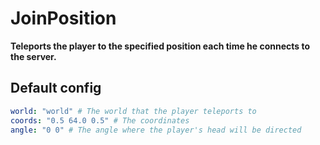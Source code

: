 # JoinPosition
**Teleports the player to the specified position each time he connects to the server.**

## Default config
```yml
world: "world" # The world that the player teleports to
coords: "0.5 64.0 0.5" # The coordinates
angle: "0 0" # The angle where the player's head will be directed
```
